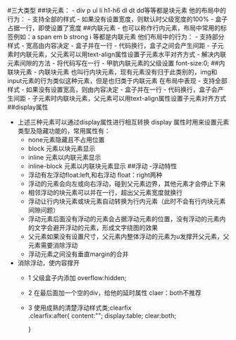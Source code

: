 #三大类型
##块元素：
    - div p ul li h1-h6 dl dt dd等等都是块元素
        他的布局中的行为：
            - 支持全部的样式
            - 如果没有设置宽度，则默认时父级宽度的100%
            - 盒子占据一行，即使设置了宽度
##内联元素
    - 也可以称作行内元素，布局中常用的标签例如：a span em b strong  i 等都是内联元素
        他们布局中的行为：
            - 支持部分样式
            - 宽高由内容决定
            - 盒子并在一行
            - 代码换行，盒子之间会产生间距
            - 子元素时内联元素，父元素可以用text-align属性设置子元素水平对齐方式
    - 解决内联元素间隙的方法
        - 将代码写在一行
        - 甲肮内联元素的父级设置 font-size:0;
##内联块元素
    - 内联块元素 也叫行内块元素，现有元素没有归于此类别的，img和input元素的行为类似这种元素，但是也归类于内联元素
    在布局中表现
        - 支持全部样式
        - 如果没有设置宽高，则由内容决定
        - 盒子并在一行
        - 代码换行，盒子会产生间距
        - 子元素时内联块元素，父元素可以用text-align属性设置子元素对齐方式 
##display属性
- 上述三种元素可以通过display属性进行相互转换
    display 属性时用来设置元素类型及隐藏功能的，常用属性有：
    - none元素隐藏且不占用位置
    - block 元素以块元素显示
    - inline 元素以内联元素显示
    - inline-block 元素以内联块元素显示
##浮动
-浮动特性
    - 浮动有左浮动float:left,和右浮动 float：right两种
    - 浮动的元素会向左或向右浮动，碰到父元素边界，其他元素才会停止下来
    - 相邻浮动的块元素可以并在一行，超出父元素宽度就换行
    - 浮动让行内块元素或块元素自动转换为行内元素（此时不会有行内块元素间隙问题）
    - 浮动元素后面没有浮动的元素会占据浮动元素的位置，没有浮动的元素内的文字会避开浮动的元素，形成文字绕图的效果
    - 父元素如果没有设置尺寸，父元素内整体浮动的元素为u发撑开父元素，父元素需要消除浮动
    - 浮动元素之间没有垂直margin的合并
- 消除浮动，使内容撑开
    - 1 父级盒子内添加   overflow:hidden;
    - 2 在最后面加一个空的div，给他的延时属性 claer：both不推荐
    - 3 使用成熟的清楚浮动样式类;clearfix   
         .clearfix:after{
            content:"";
            display:table;
            clear:both;

        }
     